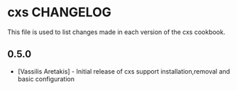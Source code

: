 # cxs CHANGELOG

This file is used to list changes made in each version of the cxs cookbook.

## 0.5.0
- [Vassilis Aretakis] - Initial release of cxs support installation,removal and basic configuration

